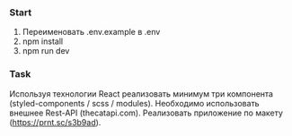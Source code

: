 ### Start

1. Переименовать .env.example в .env
2. npm install
3. npm run dev

### Task
Используя технологии React реализовать минимум три компонента (styled-components / scss / modules). 
Необходимо использовать внешнее Rest-API (thecatapi.com). 
Реализовать приложение по макету (https://prnt.sc/s3b9ad).